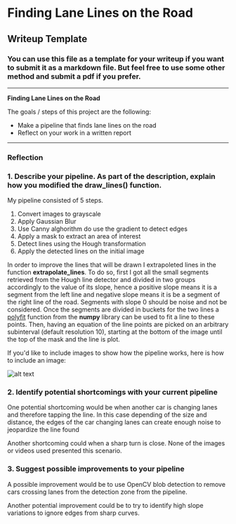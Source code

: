 # **Finding Lane Lines on the Road** 

## Writeup Template

### You can use this file as a template for your writeup if you want to submit it as a markdown file. But feel free to use some other method and submit a pdf if you prefer.

---

**Finding Lane Lines on the Road**

The goals / steps of this project are the following:
* Make a pipeline that finds lane lines on the road
* Reflect on your work in a written report


[//]: # (Image References)

[image1]: ./examples/grayscale.jpg "Grayscale"

---

### Reflection

### 1. Describe your pipeline. As part of the description, explain how you modified the draw_lines() function.

My pipeline consisted of 5 steps.
1. Convert images to grayscale
2. Apply Gaussian Blur
3. Use Canny alghorithm do use the gradient to detect edges
4. Apply a mask to extract an area of interest
5. Detect lines using the Hough transformation
6. Apply the detected lines on the initial image

In order to improve the lines that will be drawn I extrapoleted lines in the function **extrapolate_lines**. To do so, first I got all the small segments retrieved from the Hough line detector and divided in two groups accordingly to the value of its slope, hence a positive slope means it is a segment from the left line and negative slope means it is be a segment of the right line of the road. Segments with slope 0 should be noise and not be considered. Once the segments are divided in buckets for the two lines a [polyfit](https://docs.scipy.org/doc/numpy/reference/generated/numpy.polyfit.html) function from the **numpy** library can be used to fit a line to these points. Then, having an equation of the line points are picked on an arbitrary subinterval (default resolution 10), starting at the bottom of the image until the top of the mask and the line is plot.

If you'd like to include images to show how the pipeline works, here is how to include an image: 

![alt text][image1]


### 2. Identify potential shortcomings with your current pipeline


One potential shortcoming would be when another car is changing lanes and therefore tapping the line. In this case depending of the size and distance, the edges of the car changing lanes can create enough noise to jeopardize the line found

Another shortcoming could when a sharp turn is close. None of the images or videos used presented this scenario.


### 3. Suggest possible improvements to your pipeline

A possible improvement would be to use OpenCV blob detection to remove cars crossing lanes from the detection zone from the pipeline. 

Another potential improvement could be to try to identify high slope variations to ignore edges from sharp curves.
